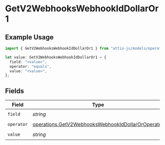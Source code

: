 # GetV2WebhooksWebhookIdDollarOr1

## Example Usage

```typescript
import { GetV2WebhooksWebhookIdDollarOr1 } from "attio-js/models/operations";

let value: GetV2WebhooksWebhookIdDollarOr1 = {
  field: "<value>",
  operator: "equals",
  value: "<value>",
};
```

## Fields

| Field                                                                                                                  | Type                                                                                                                   | Required                                                                                                               | Description                                                                                                            |
| ---------------------------------------------------------------------------------------------------------------------- | ---------------------------------------------------------------------------------------------------------------------- | ---------------------------------------------------------------------------------------------------------------------- | ---------------------------------------------------------------------------------------------------------------------- |
| `field`                                                                                                                | *string*                                                                                                               | :heavy_check_mark:                                                                                                     | N/A                                                                                                                    |
| `operator`                                                                                                             | [operations.GetV2WebhooksWebhookIdDollarOrOperator](../../models/operations/getv2webhookswebhookiddollaroroperator.md) | :heavy_check_mark:                                                                                                     | N/A                                                                                                                    |
| `value`                                                                                                                | *string*                                                                                                               | :heavy_check_mark:                                                                                                     | N/A                                                                                                                    |